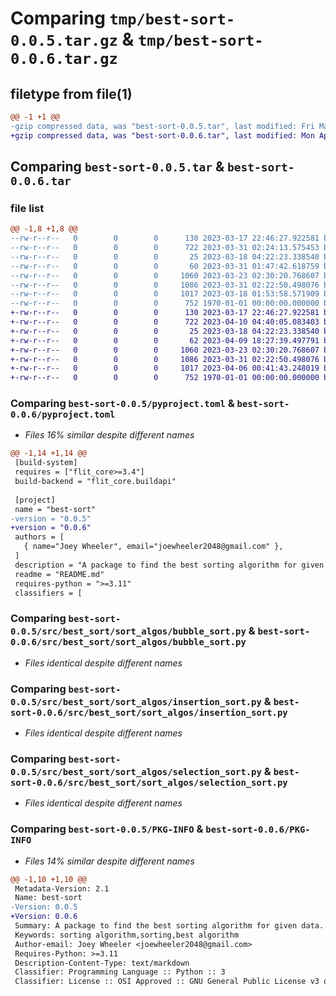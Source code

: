 # Comparing `tmp/best-sort-0.0.5.tar.gz` & `tmp/best-sort-0.0.6.tar.gz`

## filetype from file(1)

```diff
@@ -1 +1 @@
-gzip compressed data, was "best-sort-0.0.5.tar", last modified: Fri Mar 31 02:25:17 2023, max compression
+gzip compressed data, was "best-sort-0.0.6.tar", last modified: Mon Apr 10 05:03:38 2023, max compression
```

## Comparing `best-sort-0.0.5.tar` & `best-sort-0.0.6.tar`

### file list

```diff
@@ -1,8 +1,8 @@
--rw-r--r--   0        0        0      130 2023-03-17 22:46:27.922581 best-sort-0.0.5/README.md
--rw-r--r--   0        0        0      722 2023-03-31 02:24:13.575453 best-sort-0.0.5/pyproject.toml
--rw-r--r--   0        0        0       25 2023-03-18 04:22:23.338540 best-sort-0.0.5/src/best_sort/__init__.py
--rw-r--r--   0        0        0       60 2023-03-31 01:47:42.618759 best-sort-0.0.5/src/best_sort/sort_algos/__init__.py
--rw-r--r--   0        0        0     1060 2023-03-23 02:30:20.768607 best-sort-0.0.5/src/best_sort/sort_algos/bubble_sort.py
--rw-r--r--   0        0        0     1086 2023-03-31 02:22:50.498076 best-sort-0.0.5/src/best_sort/sort_algos/insertion_sort.py
--rw-r--r--   0        0        0     1017 2023-03-18 01:53:58.571909 best-sort-0.0.5/src/best_sort/sort_algos/selection_sort.py
--rw-r--r--   0        0        0      752 1970-01-01 00:00:00.000000 best-sort-0.0.5/PKG-INFO
+-rw-r--r--   0        0        0      130 2023-03-17 22:46:27.922581 best-sort-0.0.6/README.md
+-rw-r--r--   0        0        0      722 2023-04-10 04:40:05.083403 best-sort-0.0.6/pyproject.toml
+-rw-r--r--   0        0        0       25 2023-03-18 04:22:23.338540 best-sort-0.0.6/src/best_sort/__init__.py
+-rw-r--r--   0        0        0       62 2023-04-09 18:27:39.497791 best-sort-0.0.6/src/best_sort/sort_algos/__init__.py
+-rw-r--r--   0        0        0     1060 2023-03-23 02:30:20.768607 best-sort-0.0.6/src/best_sort/sort_algos/bubble_sort.py
+-rw-r--r--   0        0        0     1086 2023-03-31 02:22:50.498076 best-sort-0.0.6/src/best_sort/sort_algos/insertion_sort.py
+-rw-r--r--   0        0        0     1017 2023-04-06 00:41:43.248019 best-sort-0.0.6/src/best_sort/sort_algos/selection_sort.py
+-rw-r--r--   0        0        0      752 1970-01-01 00:00:00.000000 best-sort-0.0.6/PKG-INFO
```

### Comparing `best-sort-0.0.5/pyproject.toml` & `best-sort-0.0.6/pyproject.toml`

 * *Files 16% similar despite different names*

```diff
@@ -1,14 +1,14 @@
 [build-system]
 requires = ["flit_core>=3.4"]
 build-backend = "flit_core.buildapi"
 
 [project]
 name = "best-sort"
-version = "0.0.5"
+version = "0.0.6"
 authors = [
   { name="Joey Wheeler", email="joewheeler2048@gmail.com" },
 ]
 description = "A package to find the best sorting algorithm for given data."
 readme = "README.md"
 requires-python = ">=3.11"
 classifiers = [
```

### Comparing `best-sort-0.0.5/src/best_sort/sort_algos/bubble_sort.py` & `best-sort-0.0.6/src/best_sort/sort_algos/bubble_sort.py`

 * *Files identical despite different names*

### Comparing `best-sort-0.0.5/src/best_sort/sort_algos/insertion_sort.py` & `best-sort-0.0.6/src/best_sort/sort_algos/insertion_sort.py`

 * *Files identical despite different names*

### Comparing `best-sort-0.0.5/src/best_sort/sort_algos/selection_sort.py` & `best-sort-0.0.6/src/best_sort/sort_algos/selection_sort.py`

 * *Files identical despite different names*

### Comparing `best-sort-0.0.5/PKG-INFO` & `best-sort-0.0.6/PKG-INFO`

 * *Files 14% similar despite different names*

```diff
@@ -1,10 +1,10 @@
 Metadata-Version: 2.1
 Name: best-sort
-Version: 0.0.5
+Version: 0.0.6
 Summary: A package to find the best sorting algorithm for given data.
 Keywords: sorting algorithm,sorting,best algorithm
 Author-email: Joey Wheeler <joewheeler2048@gmail.com>
 Requires-Python: >=3.11
 Description-Content-Type: text/markdown
 Classifier: Programming Language :: Python :: 3
 Classifier: License :: OSI Approved :: GNU General Public License v3 or later (GPLv3+)
```


